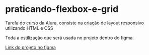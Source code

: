 # praticando-flexbox-e-grid

Tarefa do curso da Alura, consiste na criação de layout responsivo utilizando HTML e CSS

Toda a estilização que será usada no projeto dentro do figma.

[Link do projeto no figma](https://www.figma.com/file/ibWktwVpnog76rMYOdVhks/Dispondo-elementos-com-flexbox-e-grid?node-id=54%3A2358)